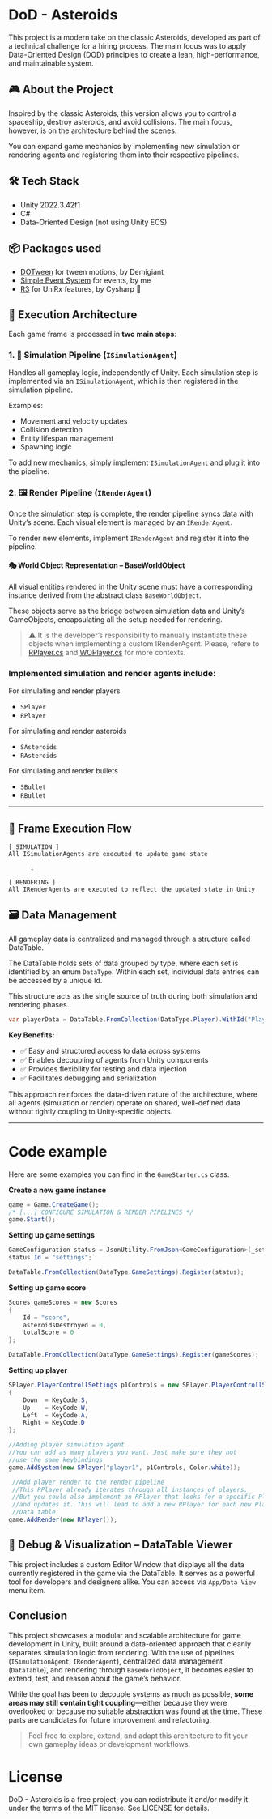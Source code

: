 # DoD - Asteroids
This project is a modern take on the classic Asteroids, developed as part of a technical challenge for a hiring process. The main focus was to apply Data-Oriented Design (DOD) principles to create a lean, high-performance, and maintainable system.

## 🎮 About the Project

Inspired by the classic Asteroids, this version allows you to control a spaceship, destroy asteroids, and avoid collisions. The main focus, however, is on the architecture behind the scenes.

You can expand game mechanics by implementing new simulation or rendering agents and registering them into their respective pipelines.

## 🛠️ Tech Stack
- Unity 2022.3.42f1
- C#
- Data-Oriented Design (not using Unity ECS)


## 📦 Packages used

- [DOTween](https://dotween.demigiant.com/documentation.php) for tween motions, by Demigiant
- [Simple Event System](https://github.com/lourenco-pedro/UnitySimpleEventSystem) for events, by me
- [R3](https://github.com/Cysharp/R3) for UniRx features, by Cysharp 🙇

## 🧠 Execution Architecture

Each game frame is processed in **two main steps**:

### 1. 🧩 Simulation Pipeline (`ISimulationAgent`)

Handles all gameplay logic, independently of Unity. Each simulation step is implemented via an `ISimulationAgent`, which is then registered in the simulation pipeline.

Examples:
- Movement and velocity updates
- Collision detection
- Entity lifespan management
- Spawning logic

To add new mechanics, simply implement `ISimulationAgent` and plug it into the pipeline.

### 2. 🖼️ Render Pipeline (`IRenderAgent`)

Once the simulation step is complete, the render pipeline syncs data with Unity’s scene. Each visual element is managed by an `IRenderAgent`.

To render new elements, implement `IRenderAgent` and register it into the pipeline.

#### 🎭 World Object Representation – BaseWorldObject
All visual entities rendered in the Unity scene must have a corresponding instance derived from the abstract class ``BaseWorldObject``.

These objects serve as the bridge between simulation data and Unity’s GameObjects, encapsulating all the setup needed for rendering.

> ⚠️ It is the developer’s responsibility to manually instantiate these objects when implementing a custom IRenderAgent. Please, refere to [RPlayer.cs](./Assets/Scripts/App/Render/RPlayer.cs) and [WOPlayer.cs](./Assets/Scripts/App/Render/WorldObjects/WOPlayer.cs) for more contexts.

### Implemented simulation and render agents include:

For simulating and render players
- `SPlayer`
- `RPlayer`

For simulating and render asteroids

- `SAsteroids`
- `RAsteroids`

For simulating and render bullets

- `SBullet`
- `RBullet`


---

## 🔁 Frame Execution Flow

```text
[ SIMULATION ]
All ISimulationAgents are executed to update game state

      ↓

[ RENDERING ]
All IRenderAgents are executed to reflect the updated state in Unity
```

## 🗃️ Data Management

All gameplay data is centralized and managed through a structure called DataTable.

The DataTable holds sets of data grouped by type, where each set is identified by an enum ``DataType``. Within each set, individual data entries can be accessed by a unique Id.

This structure acts as the single source of truth during both simulation and rendering phases.

```c#
var playerData = DataTable.FromCollection(DataType.Player).WithId("Player1");
```


**Key Benefits:**

- ✅ Easy and structured access to data across systems
- ✅ Enables decoupling of agents from Unity components
- ✅ Provides flexibility for testing and data injection
- ✅ Facilitates debugging and serialization

This approach reinforces the data-driven nature of the architecture, where all agents (simulation or render) operate on shared, well-defined data without tightly coupling to Unity-specific objects.

---

# Code example

Here are some examples you can find in the ``GameStarter.cs`` class.

**Create a new game instance**

```c#
game = Game.CreateGame();
/* [...] CONFIGURE SIMULATION & RENDER PIPELINES */
game.Start();
```

**Setting up game settings**

```c#
GameConfiguration status = JsonUtility.FromJson<GameConfiguration>(_settings.text);
status.Id = "settings";

DataTable.FromCollection(DataType.GameSettings).Register(status);
```

**Setting up game score**

```c#
Scores gameScores = new Scores
{
    Id = "score",
    asteroidsDestroyed = 0,
    totalScore = 0
};

DataTable.FromCollection(DataType.GameSettings).Register(gameScores);
```

**Setting up player**

```c#
SPlayer.PlayerControllSettings p1Controls = new SPlayer.PlayerControllSettings
{
    Down  = KeyCode.S,
    Up    = KeyCode.W,
    Left  = KeyCode.A,
    Right = KeyCode.D
};

//Adding player simulation agent
//You can add as many players you want. Just make sure they not
//use the same keybindings
game.AddSystem(new SPlayer("player1", p1Controls, Color.white));

 //Add player render to the render pipeline
 //This RPlayer already iterates through all instances of players.
 //But you could also implement an RPlayer that looks for a specific Player ID
 //and updates it. This will lead to add a new RPlayer for each new Player in the
 //Data table 
game.AddRender(new RPlayer());
```

## 🧩 Debug & Visualization – DataTable Viewer

This project includes a custom Editor Window that displays all the data currently registered in the game via the DataTable. It serves as a powerful tool for developers and designers alike.
You can access via `App/Data View` menu item.

## Conclusion

This project showcases a modular and scalable architecture for game development in Unity, built around a data-oriented approach that cleanly separates simulation logic from rendering. With the use of pipelines (``ISimulationAgent``, ``IRenderAgent``), centralized data management (``DataTable``), and rendering through ``BaseWorldObject``, it becomes easier to extend, test, and reason about the game’s behavior.

While the goal has been to decouple systems as much as possible, **some areas may still contain tight coupling**—either because they were overlooked or because no suitable abstraction was found at the time. These parts are candidates for future improvement and refactoring.

> Feel free to explore, extend, and adapt this architecture to fit your own gameplay ideas or development workflows.

# License

DoD - Asteroids is a free project; you can redistribute it and/or modify it under the terms of the MIT license. See LICENSE for details.
